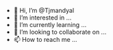- 👋 Hi, I’m @Tjmandyal
- 👀 I’m interested in ...
- 🌱 I’m currently learning ...
- 💞️ I’m looking to collaborate on ...
- 📫 How to reach me ...

<!---
Tjmandyal/Tjmandyal is a ✨ special ✨ repository because its `README.md` (this file) appears on your GitHub profile.
You can click the Preview link to take a look at your changes.
--->
